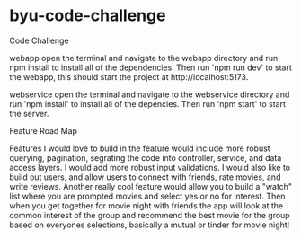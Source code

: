 # byu-code-challenge

Code Challenge

webapp
open the terminal and navigate to the webapp directory and run npm install to install all of the dependencies. Then run 'npm run dev' to start the webapp, this should start the project at http://localhost:5173.

webservice
open the terminal and navigate to the webservice directory and run 'npm install' to install all of the depencies. Then run 'npm start' to start the server.

Feature Road Map

Features I would love to build in the feature would include more robust querying, pagination, segrating the code into controller, service, and data access layers. I would add more robust input validations.  I would also like to build out users, and allow users to connect with friends, rate movies, and write reviews. Another really cool feature would allow you to build a "watch" list where you are prompted movies and select yes or no for interest. Then when you get together for movie night with friends the app will look at the common interest of the group and recommend the best movie for the group based on everyones selections, basically a mutual or tinder for movie night!

